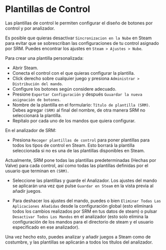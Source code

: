 # Plantillas de Control
Las plantillas de control le permiten configurar el diseño de botones por control y por analizador.

Es posible que quieras desactivar `Sincronizacion en la Nube` en Steam para evitar que se sobrescriban las configuraciones de tu control asignado por SRM. Puedes encontrar los ajustes en `Steam > Ajustes > Nube`.

Para crear una plantilla personalizada:
* Abrir Steam.
* Conecta el control con el que quieras configurar la plantilla.
* Click derecho sobre cualquier juego y presiona `Administrar > Distribución del mando`.
* Configure los botones según considere adecuado.
* Presione `Exportar Configuración` y después `Guuardar la nueva asignación de botones`.
* Nombre de la plantilla en el formulario: `Título de plantilla (SRM)`. Debes agregar `(SRM)` al final del nombre, de otra manera SRM no seleccionará la plantilla.
* Repítalo por cada uno de los mandos que quiera configurar.

En el analizador de SRM:
* Presiona `Recoger plantillas de control` para poner plantillas para todos los tipos de control en Steam. Esto borrará la plantilla seleccionada si no es una de las plantillas disponibles en Steam.

Actualmente, SRM pone todas las plantillas predeterminadas (Hechas por Valve) para cada control, así como todas las plantillas definidas por el usuario que terminan en `(SRM)`.

* Seleccione las plantillas y guarde el Analizador. Los ajustes del mando se aplicarán una vez que pulse `Guardar en Steam` en la vista previa al añadir juegos.

* Para deshacer los ajustes del mando, puedes o bien `Eliminar Todas Las Aplicaciones Añadidas` desde la configuración global (esto eliminará todos los cambios realizados por SRM en tus datos de steam) o pulsar `Desactivar Todos Los Mandos` en el analizador (esto solo elimina la configuración de los mandos para el directorio de steam y el usuario especificado en ese analizador).

Una vez hecho esto, puedes analizar y añadir juegos a Steam como de costumbre, y las plantillas se aplicarán a todos los títulos del analizador.


